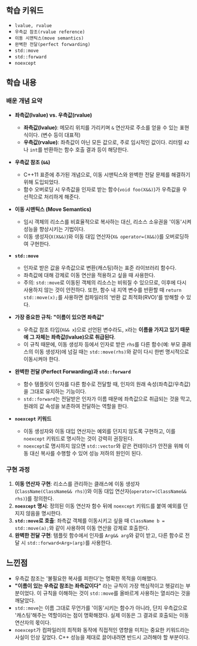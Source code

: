 ## 학습 키워드
- `lvalue, rvalue`
- `우측값 참조(rvalue reference)`
- `이동 시맨틱스(move semantics)`
- `완벽한 전달(perfect forwarding)`
- `std::move`
- `std::forward`
- `noexcept`

## 학습 내용
### 배운 개념 요약
- **좌측값(lvalue) vs. 우측값(rvalue)**
    - **좌측값(lvalue)**: 메모리 위치를 가리키며 `&` 연산자로 주소를 얻을 수 있는 표현식이다. (변수 등이 대표적)
    - **우측값(rvalue)**: 좌측값이 아닌 모든 값으로, 주로 임시적인 값이다. 리터럴 `42`나 `int`를 반환하는 함수 호출 결과 등이 해당한다.

- **우측값 참조 (`&&`)**
    - C++11 표준에 추가된 개념으로, 이동 시맨틱스와 완벽한 전달 문제를 해결하기 위해 도입되었다.
    - 함수 오버로딩 시 우측값을 인자로 받는 함수(`void foo(X&&)`)가 우측값을 우선적으로 처리하게 해준다.

- **이동 시맨틱스 (Move Semantics)**
    - 임시 객체의 리소스를 비효율적으로 복사하는 대신, 리소스 소유권을 '이동'시켜 성능을 향상시키는 기법이다.
    - 이동 생성자(`X(X&&)`)와 이동 대입 연산자(`X& operator=(X&&)`)를 오버로딩하여 구현한다.

- **`std::move`**
    - 인자로 받은 값을 우측값으로 변환(캐스팅)하는 표준 라이브러리 함수다.
    - 좌측값에 대해 강제로 이동 연산을 적용하고 싶을 때 사용한다.
    - 주의: `std::move`로 이동된 객체의 리소스는 비워질 수 있으므로, 이후에 다시 사용하지 않는 것이 안전하다. 또한, 함수 내 지역 변수를 반환할 때 `return std::move(x);`를 사용하면 컴파일러의 '반환 값 최적화(RVO)'를 방해할 수 있다.

- **가장 중요한 규칙: "이름이 있으면 좌측값"**
    - 우측값 참조 타입(`X&& x`)으로 선언된 변수라도, `x`라는 **이름을 가지고 있기 때문에 그 자체는 좌측값(lvalue)으로 취급된다**.
    - 이 규칙 때문에, 이동 생성자 등에서 인자로 받은 `rhs`를 다른 함수(예: 부모 클래스의 이동 생성자)에 넘길 때는 `std::move(rhs)`와 같이 다시 한번 명시적으로 이동시켜야 한다.

- **완벽한 전달 (Perfect Forwarding)과 `std::forward`**
    - 함수 템플릿이 인자를 다른 함수로 전달할 때, 인자의 원래 속성(좌측값/우측값)을 그대로 유지하는 기능이다.
    - `std::forward`는 전달받은 인자가 이름 때문에 좌측값으로 취급되는 것을 막고, 원래의 값 속성을 보존하여 전달하는 역할을 한다.

- **`noexcept` 키워드**
    - 이동 생성자와 이동 대입 연산자는 예외를 던지지 않도록 구현하고, 이를 `noexcept` 키워드로 명시하는 것이 강력히 권장된다.
    - `noexcept`로 명시하지 않으면 `std::vector`와 같은 컨테이너가 안전을 위해 이동 대신 복사를 수행할 수 있어 성능 저하의 원인이 된다.

### 구현 과정
1.  **이동 연산자 구현**: 리소스를 관리하는 클래스에 이동 생성자(`ClassName(ClassName&& rhs)`)와 이동 대입 연산자(`operator=(ClassName&& rhs)`)를 정의한다.
2.  **`noexcept` 명시**: 정의된 이동 연산자 함수 뒤에 `noexcept` 키워드를 붙여 예외를 던지지 않음을 명시한다.
3.  **`std::move`로 호출**: 좌측값 객체를 이동시키고 싶을 때 `ClassName b = std::move(a);`와 같이 사용하여 이동 연산을 강제로 호출한다.
4.  **완벽한 전달 구현**: 템플릿 함수에서 인자를 `Arg&& arg`와 같이 받고, 다른 함수로 전달 시 `std::forward<Arg>(arg)`를 사용한다.

## 느낀점
- 우측값 참조는 '불필요한 복사를 피한다'는 명확한 목적을 이해했다.
- **"이름이 있는 우측값 참조는 좌측값이다"** 라는 규칙이 가장 핵심적이고 헷갈리는 부분이었다. 이 규칙을 이해하는 것이 `std::move`를 올바르게 사용하는 열쇠라는 것을 깨달았다.
- `std::move`는 이름 그대로 무언가를 '이동'시키는 함수가 아니라, 단지 우측값으로 '캐스팅'해주는 역할이라는 점이 명확해졌다. 실제 이동은 그 결과로 호출되는 이동 연산자의 몫이다.
- `noexcept`가 컴파일러의 최적화 동작에 직접적인 영향을 미치는 중요한 키워드라는 사실이 인상 깊었다. C++ 성능을 제대로 끌어내려면 반드시 고려해야 할 부분이다.
